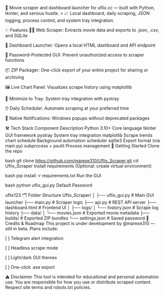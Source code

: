 🔧 Movie scraper and dashboard launcher for uflix.cc — built with Python, tkinter, and serious hustle. > 📈 Local dashboard, daily scraping, JSON logging, process control, and system tray integration.

✨ Features
🕵️‍♂️ Web Scraper: Extracts movie data and exports to .json, .csv, and SQLite

🧭 Dashboard Launcher: Opens a local HTML dashboard and API endpoint

🧠 Password-Protected GUI: Prevent unauthorized access to scraper functions

📦 ZIP Packager: One-click export of your entire project for sharing or archiving

🖼️ Live Chart Panel: Visualizes scrape history using matplotlib

🧲 Minimize to Tray: System tray integration with pystray

⏰ Daily Scheduler: Automate scraping at your preferred time

🪪 Native Notifications: Windows popups without deprecated packages

🛠 Tech Stack
Component	Description
Python 3.10+	Core language
tkinter	GUI framework
pystray	System tray integration
matplotlib	Scrape trends chart
schedule	Background automation scheduler
sqlite3	Export format (via main.py)
subprocess + psutil	Process management
🚀 Getting Started
Clone the repo

bash
git clone https://github.com/marese310/Uflix_Scraper.git
cd Uflix_Scraper
Install requirements (Optional: create virtual environment)

bash
pip install -r requirements.txt
Run the GUI

bash
python uflix_gui.py
Default Password

uflix123
🗂 Folder Structure
Uflix_Scraper/
│
├── uflix_gui.py         # Main GUI launcher
├── main.py              # Scraper logic
├── api.py               # REST API server
├── dashboard.html       # Frontend UI
│
├── logs/
│   └── history.json     # Scrape log history
├── data/
│   └── movies.json      # Exported movie metadata
├── builds/              # Exported ZIP bundles
└── settings.json        # Saved password
🧠 Credits & Roadmap
This project is under development by @marese310 — still in beta. Plans include:

[ ] Telegram alert integration

[ ] Headless scrape mode

[ ] Light/dark GUI themes

[ ] One-click .exe export

⚠️ Disclaimer
This tool is intended for educational and personal automation use. You are responsible for how you use or distribute scraped content. Respect site terms and robots.txt policies.
